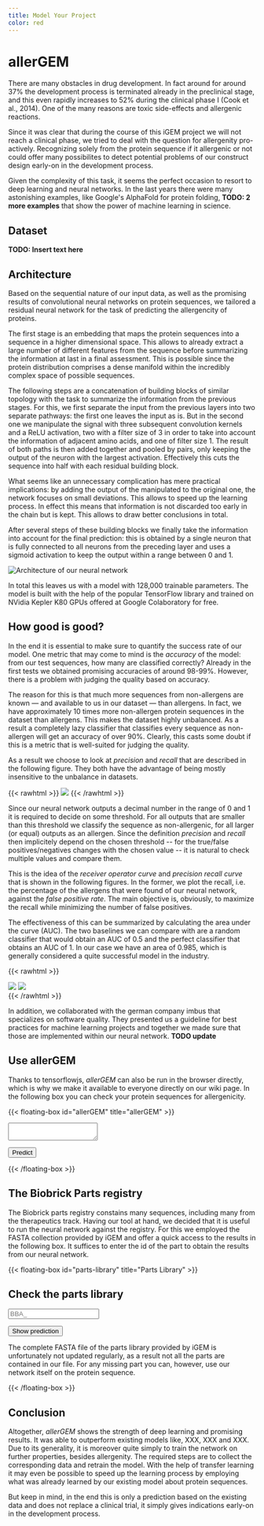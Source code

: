 ```yaml
---
title: Model Your Project
color: red
---
```




# allerGEM

There are many obstacles in drug development. In fact around for around 37% the development process is terminated
already in the preclinical stage, and this even rapidly increases to 52% during the clinical phase I (Cook et al., 2014).
One of the many reasons are toxic side-effects and allergenic reactions. 

Since it was clear that during the course of this iGEM project we will not reach a clinical phase, we tried to deal with the 
question for allergenity pro-actively. Recognizing solely from the protein sequence if it allergenic or not could offer many
possibilites to detect potential problems of our construct design early-on in the development process.

Given the complexity of this task, it seems the perfect occasion to resort to deep learning and neural networks. In the last
years there were many astonishing examples, like Google's AlphaFold for protein folding, **TODO: 2 more examples** that
show the power of machine learning in science.

## Dataset

**TODO: Insert text here**

## Architecture

Based on the sequential nature of our input data, as well as the promising results of convolutional neural networks on protein sequences, we tailored a residual neural network for the task of predicting the allergencity of proteins. 

The first stage is an embedding that maps the protein sequences into a sequence in a higher dimensional space. This allows to already extract a large number of different features from the sequence before summarizing the information at last in a final assessment. This is possible since the protein distribution comprises a dense manifold within the incredibly complex space of possible sequences. 

The following steps are a concatenation of building blocks of similar topology with the task to summarize the information from the previous stages. For this, we first separate the input from the previous layers into two separate pathways: the first one leaves the input as is. But in the second one we manipulate the signal with three subsequent convolution kernels and a ReLU activation, two with a filter size of 3 in order to take into account the information of adjacent amino acids, and one of filter size 1. The result of both paths is then added together and pooled by pairs, only keeping the output of the neuron with the largest activation. Effectively this cuts the sequence into half with each residual building block.

What seems like an unnecessary complication has mere practical implications: by adding the output of the manipulated to the original one, the network focuses on small deviations. This allows to speed up the learning process. In effect this means that information is not discarded too early in the chain but is kept. This allows to draw better conclusions in total.

After several steps of these building blocks we finally take the information into account for the final prediction: this is obtained by a single neuron that is fully connected to all neurons from the preceding layer and uses a sigmoid activation to keep the output within a range between 0 and 1. 

![Architecture of our neural network](/awards/images/neural-network-architecture.svg)

In total this leaves us with a model with 128,000 trainable parameters. The model is built with the help of the popular TensorFlow library and trained on NVidia Kepler K80 GPUs offered at Google Colaboratory for free.

## How good is good?

In the end it is essential to make sure to quantify the success rate of our model. One metric that may come to mind is the *accuracy* of the model: from our test sequences, how many are classified correctly?
Already in the first tests we obtained promising accuracies of around 98-99%. However, there is a problem with judging the quality based on accuracy.

The reason for this is that much more sequences from non-allergens are known — and available to us in our dataset — than allergens. In fact, we have approximately 10 times more non-allergen protein sequences in the dataset than allergens. This makes the dataset highly unbalanced. 
As a result a completely lazy classifier that classifies every sequence as non-allergen will get an accuracy of over 90%. Clearly, this casts some doubt if this is a metric that is well-suited for judging the quality.

As a result we choose to look at *precision* and *recall* that are described in the following figure. They both have the advantage of being mostly insensitive to the unbalance in datasets.

{{< rawhtml >}}
<img class="w-2/3 mx-auto my-6" src="/awards/images/statistics-overview.svg" />
{{< /rawhtml >}}

Since our neural network outputs a decimal number in the range of 0 and 1 it is required to decide on some threshold. For all outputs that are smaller than this threshold we classify the sequence as non-allergenic, for all larger (or equal) outputs as an allergen. Since the definition *precision* and *recall* then implicitely depend on the chosen threshold -- for the true/false positives/negatives changes with the chosen value -- it is natural to check multiple values and compare them.

This is the idea of the *receiver operator curve* and *precision recall curve* that is shown in the following figures. In the former, we plot the recall, i.e. the percentage of the allergens that were found of our neural network, against the *false positive rate*. The main objective is, obviously, to maximize the recall while minimizing the number of false positives. 

The effectiveness of this can be summarized by calculating the area under the curve (AUC). The two baselines we can compare with are a random classifier that would obtain an AUC of 0.5 and the perfect classifier that obtains an AUC of 1. In our case we have an area of 0.985, which is generally considered a quite successful model in the industry.

{{< rawhtml >}}
<div class="flex justify-between">
<img class="w-1/2 h-auto my-6" src="/awards/images/roc-final.png" />
<img class="w-1/2 h-auto my-6" src="/awards/images/pr-final.png" />
</div>
{{< /rawhtml >}}

In addition, we collaborated with the german company imbus that specializes on software quality. They presented us a guideline
for best practices for machine learning projects and together we made sure that those are implemented within our neural network.
**TODO update**

## Use allerGEM

Thanks to tensorflowjs, *allerGEM* can also be run in the browser directly, which is why we make it available to everyone
directly on our wiki page. In the following box you can check your protein sequences for allergenicity. 

{{< floating-box id="allerGEM" title="allerGEM" >}}

<textarea id="sequence" onchange="resetStatus()" onkeyup="resetStatus()" class="bg-gray-100 font-mono outline-none border-transparent w-full p-4 rounded-lg my-2 h-56"></textarea>

<button class="outline-none fancy-btn-blue px-6 py-2 text-white" onclick="makePrediction()">Predict</button>

{{< /floating-box >}}

## The Biobrick Parts registry

The Biobrick parts registry constains many sequences, including many from the therapeutics track. Having our tool
at hand, we decided that it is useful to run the neural network against the registry. For this we employed the
FASTA collection provided by iGEM and offer a quick access to the results in the following box. 
It suffices to enter the id of the part to obtain the results from our neural network.

{{< floating-box id="parts-library" title="Parts Library" >}}

<h2 class="mb-4">Check the parts library</h2>

<input id="part" placeholder="BBA_" class="bg-gray-100 font-mono outline-none border-transparent w-full p-4 rounded-lg my-2" />

<button class="outline-none fancy-btn-blue px-6 py-2 text-white" onclick="makePrediction()">Show prediction</button>

<p class="text-xs my-4 text-gray-700">
The complete FASTA file of the parts library provided by iGEM is unfortunately not updated regularly, as a result 
not all the parts are contained in our file. For any missing part you can, however, use our network itself on the
protein sequence.
</p>

{{< /floating-box >}}

## Conclusion

Altogether, *allerGEM* shows the strength of deep learning and promising results. It was able to outperform existing models like,
XXX, XXX and XXX. Due to its generality, it is moreover quite simply to train the network on further properties, besides allergenity.
The required steps are to collect the corresponding data and retrain the model. With the help of transfer learning it may even be possible
to speed up the learning process by employing what was already learned by our existing model about protein sequences.

But keep in mind, in the end this is only a prediction based on the existing data and does not replace a 
clinical trial, it simply gives indications early-on in the development process.
